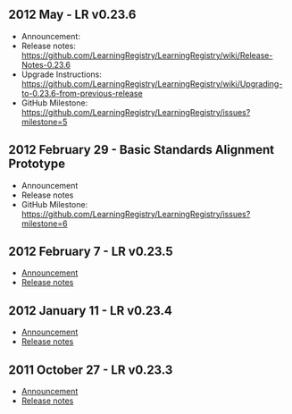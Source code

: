 
## 2012 May - LR v0.23.6

* Announcement: 
* Release notes: https://github.com/LearningRegistry/LearningRegistry/wiki/Release-Notes-0.23.6
* Upgrade Instructions: https://github.com/LearningRegistry/LearningRegistry/wiki/Upgrading-to-0.23.6-from-previous-release
* GitHub Milestone: https://github.com/LearningRegistry/LearningRegistry/issues?milestone=5


## 2012 February 29 - Basic Standards Alignment Prototype

* Announcement
* Release notes
* GitHub Milestone: https://github.com/LearningRegistry/LearningRegistry/issues?milestone=6

## 2012 February 7 - LR v0.23.5

* [Announcement](http://groups.google.com/group/learningregistry/browse_thread/thread/c12b0109778357be?hl=en)
* [Release notes](https://github.com/LearningRegistry/LearningRegistry/wiki/Release-Notes-0.23.5)

## 2012 January 11 - LR v0.23.4

* [Announcement](http://groups.google.com/group/learningregistry/browse_thread/thread/cb1d76933b83c0c?hl=en)
* [Release notes](https://github.com/LearningRegistry/LearningRegistry/wiki/Release-Notes-0.23.4)

## 2011 October 27 - LR v0.23.3

* [Announcement](http://goo.gl/yelV0)
* [Release notes](http://goo.gl/UdXaO)